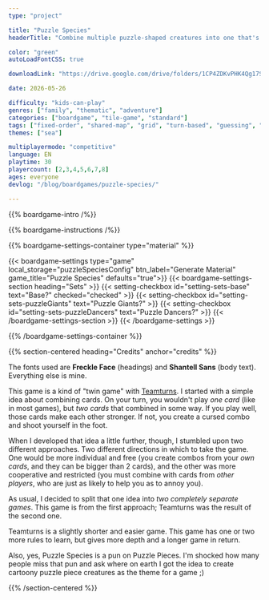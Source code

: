 ```yaml
---
type: "project"

title: "Puzzle Species"
headerTitle: "Combine multiple puzzle-shaped creatures into one that's stronger than the sum of its parts---and use it to confuse the opponent's puzzles."

color: "green"
autoLoadFontCSS: true

downloadLink: "https://drive.google.com/drive/folders/1CP4ZDKvPHK4Qg17SSLgmMR8NBmfXmAbY"

date: 2026-05-26

difficulty: "kids-can-play"
genres: ["family", "thematic", "adventure"]
categories: ["boardgame", "tile-game", "standard"]
tags: ["fixed-order", "shared-map", "grid", "turn-based", "guessing", "bias", "variable-setup", "orientation", "set-collection", "high-score"]
themes: ["sea"]

multiplayermode: "competitive"
language: EN
playtime: 30
playercount: [2,3,4,5,6,7,8]
ages: everyone
devlog: "/blog/boardgames/puzzle-species/"

---
```


{{% boardgame-intro /%}}

{{% boardgame-instructions /%}}

{{% boardgame-settings-container type="material" %}}

{{< boardgame-settings type="game" local_storage="puzzleSpeciesConfig" btn_label="Generate Material" game_title="Puzzle Species" defaults="true">}}
  {{< boardgame-settings-section heading="Sets" >}}
    {{< setting-checkbox id="setting-sets-base" text="Base?" checked="checked" >}}
    {{< setting-checkbox id="setting-sets-puzzleGiants" text="Puzzle Giants?" >}}
    {{< setting-checkbox id="setting-sets-puzzleDancers" text="Puzzle Dancers?" >}}
  {{< /boardgame-settings-section >}}
{{< /boardgame-settings >}}

{{% /boardgame-settings-container %}}

{{% section-centered heading="Credits" anchor="credits" %}}

The fonts used are **Freckle Face** (headings) and **Shantell Sans** (body text). Everything else is mine.

This game is a kind of "twin game" with [Teamturns](/teamturns/). I started with a simple idea about combining cards. On your turn, you wouldn't play _one card_ (like in most games), but _two cards_ that combined in some way. If you play well, those cards make each other stronger. If not, you create a cursed combo and shoot yourself in the foot.

When I developed that idea a little further, though, I stumbled upon two different approaches. Two different directions in which to take the game. One would be more individual and free (you create combos from your _own cards_, and they can be bigger than 2 cards), and the other was more cooperative and restricted (you must combine with cards from _other players_, who are just as likely to help you as to annoy you).

As usual, I decided to split that one idea into _two completely separate games_. This game is from the first approach; Teamturns was the result of the second one.

Teamturns is a slightly shorter and easier game. This game has one or two more rules to learn, but gives more depth and a longer game in return.

Also, yes, Puzzle Species is a pun on Puzzle Pieces. I'm shocked how many people miss that pun and ask where on earth I got the idea to create cartoony puzzle piece creatures as the theme for a game ;)

{{% /section-centered %}}
